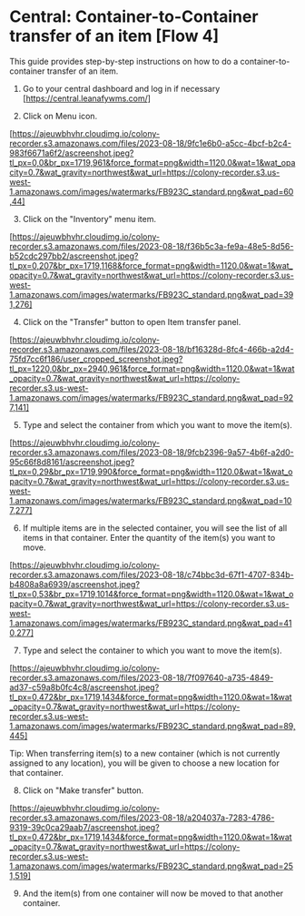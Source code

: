 # Central: Container-to-Container transfer of an item [Flow 4]


This guide provides step-by-step instructions on how to do a container-to-container transfer of an item.

1. Go to your central dashboard and log in if necessary [https://central.leanafywms.com/]


2. Click on Menu icon.

[https://ajeuwbhvhr.cloudimg.io/colony-recorder.s3.amazonaws.com/files/2023-08-18/9fc1e6b0-a5cc-4bcf-b2c4-983f6671a6f2/ascreenshot.jpeg?tl_px=0,0&br_px=1719,961&force_format=png&width=1120.0&wat=1&wat_opacity=0.7&wat_gravity=northwest&wat_url=https://colony-recorder.s3.us-west-1.amazonaws.com/images/watermarks/FB923C_standard.png&wat_pad=60,44]


3. Click on the "Inventory" menu item.


[https://ajeuwbhvhr.cloudimg.io/colony-recorder.s3.amazonaws.com/files/2023-08-18/f36b5c3a-fe9a-48e5-8d56-b52cdc297bb2/ascreenshot.jpeg?tl_px=0,207&br_px=1719,1168&force_format=png&width=1120.0&wat=1&wat_opacity=0.7&wat_gravity=northwest&wat_url=https://colony-recorder.s3.us-west-1.amazonaws.com/images/watermarks/FB923C_standard.png&wat_pad=391,276]


4. Click on the "Transfer" button to open Item transfer panel.

[https://ajeuwbhvhr.cloudimg.io/colony-recorder.s3.amazonaws.com/files/2023-08-18/bf16328d-8fc4-466b-a2d4-75fd7cc6f186/user_cropped_screenshot.jpeg?tl_px=1220,0&br_px=2940,961&force_format=png&width=1120.0&wat=1&wat_opacity=0.7&wat_gravity=northwest&wat_url=https://colony-recorder.s3.us-west-1.amazonaws.com/images/watermarks/FB923C_standard.png&wat_pad=927,141]


5. Type and select the container from which you want to move the item(s).


[https://ajeuwbhvhr.cloudimg.io/colony-recorder.s3.amazonaws.com/files/2023-08-18/9fcb2396-9a57-4b6f-a2d0-95c66f8d8161/ascreenshot.jpeg?tl_px=0,29&br_px=1719,990&force_format=png&width=1120.0&wat=1&wat_opacity=0.7&wat_gravity=northwest&wat_url=https://colony-recorder.s3.us-west-1.amazonaws.com/images/watermarks/FB923C_standard.png&wat_pad=107,277]


6. If multiple items are in the selected container, you will see the list of all items in that container. Enter the quantity of the item(s) you want to move.

[https://ajeuwbhvhr.cloudimg.io/colony-recorder.s3.amazonaws.com/files/2023-08-18/c74bbc3d-67f1-4707-834b-b4808a8a6939/ascreenshot.jpeg?tl_px=0,53&br_px=1719,1014&force_format=png&width=1120.0&wat=1&wat_opacity=0.7&wat_gravity=northwest&wat_url=https://colony-recorder.s3.us-west-1.amazonaws.com/images/watermarks/FB923C_standard.png&wat_pad=410,277]


7. Type and select the container to which you want to move the item(s).


[https://ajeuwbhvhr.cloudimg.io/colony-recorder.s3.amazonaws.com/files/2023-08-18/7f097640-a735-4849-ad37-c59a8b0fc4c8/ascreenshot.jpeg?tl_px=0,472&br_px=1719,1434&force_format=png&width=1120.0&wat=1&wat_opacity=0.7&wat_gravity=northwest&wat_url=https://colony-recorder.s3.us-west-1.amazonaws.com/images/watermarks/FB923C_standard.png&wat_pad=89,445]


Tip: When transferring item(s) to a new container (which is not currently assigned to any location), you will be given to choose a new location for that container.


8. Click on "Make transfer" button.


[https://ajeuwbhvhr.cloudimg.io/colony-recorder.s3.amazonaws.com/files/2023-08-18/a204037a-7283-4786-9319-39c0ca29aab7/ascreenshot.jpeg?tl_px=0,472&br_px=1719,1434&force_format=png&width=1120.0&wat=1&wat_opacity=0.7&wat_gravity=northwest&wat_url=https://colony-recorder.s3.us-west-1.amazonaws.com/images/watermarks/FB923C_standard.png&wat_pad=251,519]


9. And the item(s) from one container will now be moved to that another container.


